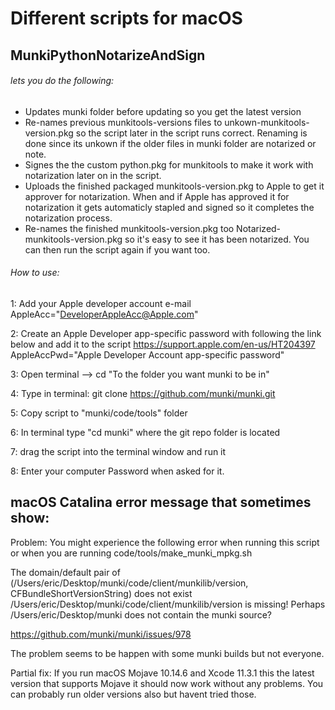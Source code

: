 # Different scripts for macOS

## MunkiPythonNotarizeAndSign
###### lets you do the following:
- Updates munki folder before updating so you get the latest version
- Re-names previous munkitools-versions files to unkown-munkitools-version.pkg so the script later in the script runs correct.
Renaming is done since its unkown if the older files in munki folder are notarized or note.
- Signes the the custom python.pkg for munkitools to make it work with notarization later on in the script.
- Uploads the finished packaged munkitools-version.pkg to Apple to get it approver for notarization.
When and if Apple has approved it for notarization it gets automaticly stapled and signed so it completes the notarization process.
- Re-names the finished munkitools-version.pkg too Notarized-munkitools-version.pkg so it's easy to see it has been notarized. 
You can then run the script again if you want too.

###### How to use:

1: Add your Apple developer account e-mail
AppleAcc="DeveloperAppleAcc@Apple.com"

2: Create an Apple Developer app-specific password with following the link below and add it to the script
https://support.apple.com/en-us/HT204397
AppleAccPwd="Apple Developer Account app-specific password"

3: Open terminal --> cd "To the folder you want munki to be in"

4: Type in terminal: git clone https://github.com/munki/munki.git

5: Copy script to "munki/code/tools" folder

6: In terminal type "cd munki" where the git repo folder is located

7: drag the script into the terminal window and run it

8: Enter your computer Password when asked for it.

## macOS Catalina error message that sometimes show:
Problem: You might experience the following error when running this script or when you are running code/tools/make_munki_mpkg.sh

The domain/default pair of (/Users/eric/Desktop/munki/code/client/munkilib/version, CFBundleShortVersionString) does not exist
/Users/eric/Desktop/munki/code/client/munkilib/version is missing!
Perhaps /Users/eric/Desktop/munki does not contain the munki source?

https://github.com/munki/munki/issues/978

The problem seems to be happen with some munki builds but not everyone.

Partial fix: If you run macOS Mojave 10.14.6 and Xcode 11.3.1 this the latest version that supports Mojave it should now work without any problems.
You can probably run older versions also but havent tried those. 
